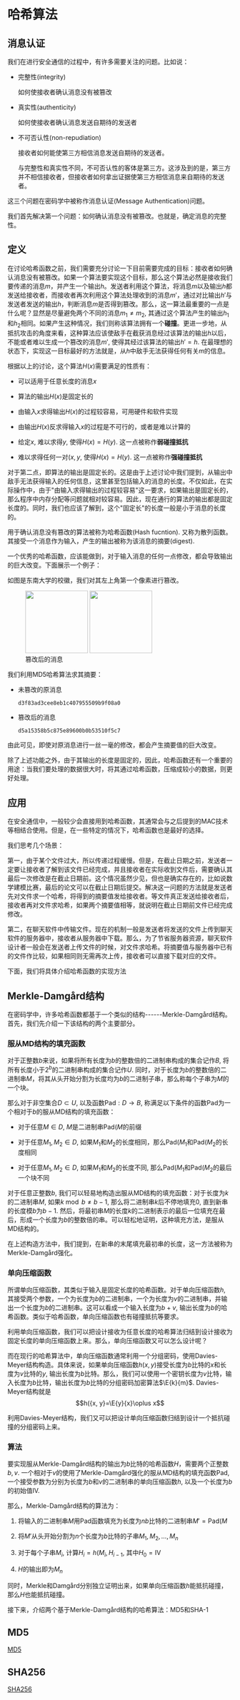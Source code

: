 # 哈希算法

## 消息认证

我们在进行安全通信的过程中，有许多需要关注的问题。比如说：

-   完整性(integrity)

    如何使接收者确认消息没有被篡改

-   真实性(authenticity)

    如何使接收者确认消息发送自期待的发送者

-   不可否认性(non-repudiation)

    接收者如何能使第三方相信消息发送自期待的发送者。

    与完整性和真实性不同，不可否认性的客体是第三方。这涉及到的是，第三方并不相信接收者，但接收者如何拿出证据使第三方相信消息来自期待的发送者。

这三个问题在密码学中被称作消息认证(Message Authentication)问题。

我们首先解决第一个问题：如何确认消息没有被篡改。也就是，确定消息的完整性。

## 定义

在讨论哈希函数之前，我们需要充分讨论一下目前需要完成的目标：接收者如何确认消息没有被篡改。如果一个算法要实现这个目标，那么这个算法必然是接收我们要传递的消息$m$，并产生一个输出$h$。发送者利用这个算法，将消息$m$以及输出$h$都发送给接收者，而接收者再次利用这个算法处理收到的消息$m'$，通过对比输出$h'$与发送者发送的输出$h$，判断消息$m$是否得到篡改。那么，这一算法最重要的一点是什么呢？显然是尽量避免两个不同的消息$m_1\neq m_2$,
其通过这个算法产生的输出$h_1$和$h_2$相同。如果产生这种情况，我们则称该算法拥有一个**碰撞**。更进一步地，从抵抗攻击的角度来看，这种算法应该使敌手在截获消息经过该算法的输出$h$以后，不能或者难以生成一个篡改的消息$m'$,
使得其经过该算法的输出$h'=h$.
在最理想的状态下，实现这一目标最好的方法就是，从$h$中敌手无法获得任何有关$m$的信息。

根据以上的讨论，这个算法$H(x)$需要满足的性质有：

-   可以适用于任意长度的消息$x$

-   算法的输出$H(x)$是固定长的

-   由输入$x$求得输出$H(x)$的过程较容易，可用硬件和软件实现

-   由输出$H(x)$反求得输入$x$的过程是不可行的，或者是难以计算的

-   给定$x$, 难以求得$y$, 使得$H(x)=H(y)$. 这一点被称作**弱碰撞抵抗**

-   难以求得任何一对$({x, y}$, 使得$H(x)=H(y)$.
    这一点被称作**强碰撞抵抗**

对于第二点，即算法的输出是固定长的。这是由于上述讨论中我们提到，从输出中敌手无法获得输入的任何信息，这里甚至包括输入的消息的长度。不仅如此，在实际操作中，由于"由输入求得输出的过程较容易"这一要求，如果输出是固定长的，那么程序中内存分配等问题就相对较容易。因此，现在通行的算法的输出都是固定长度的。同时，我们也应该了解到，这个"固定长"的长度一般是小于消息的长度的。

用于确认消息没有篡改的算法被称为哈希函数(Hash fucntion).
又称为散列函数。其接受一个消息作为输入，产生的输出被称为该消息的摘要(digest).

一个优秀的哈希函数，应该能做到，对于输入消息的任何一点修改，都会导致输出的巨大改变。下面展示一个例子：

如图是东南大学的校徽，我们对其左上角第一个像素进行篡改。

<figure>
<img src="chapters/chapter_5/MD5_unchanged.jpg" style="width:10em" />
<img src="chapters/chapter_5/MD5_changed.jpg" style="width:10em" />
<figcaption>篡改后的消息</figcaption>
</figure>

我们利用MD5哈希算法求其摘要：

-   未篡改的原消息

    `d3f83ad3cee8eb1c407955509b9f08a0`

-   篡改后的消息

    `d5a15358b5c875e89600b0b53510f5c7`

由此可见，即使对原消息进行一丝一毫的修改，都会产生摘要值的巨大改变。

除了上述功能之外，由于其输出的长度是固定的，因此，哈希函数还有一个重要的用途：当我们要处理的数据很大时，将其通过哈希函数，压缩成较小的数据，则更好处理。

## 应用

在安全通信中，一般较少会直接用到哈希函数，其通常会与之后提到的MAC技术等相结合使用。但是，在一些特定的情况下，哈希函数也是最好的选择。

我们思考几个场景：

第一，由于某个文件过大，所以传递过程缓慢。但是，在截止日期之前，发送者一定要让接收者了解到该文件已经完成，并且接收者在实际收到文件后，需要确认其最后一次修改是在截止日期前。这个情况虽然少见，但也是确实存在的，比如说数学建模比赛，最后的论文可以在截止日期后提交。解决这一问题的方法就是发送者先对文件求一个哈希，将得到的摘要值发给接收者。等文件真正发送给接收者后，接收者再对文件求哈希，如果两个摘要值相等，就说明在截止日期前文件已经完成修改。

第二，在聊天软件中传输文件。现在的机制一般是发送者将发送的文件上传到聊天软件的服务器中，接收者从服务器中下载。那么，为了节省服务器资源，聊天软件设计者一般会在发送者上传文件的时候，对文件求哈希。将摘要值与服务器中已有的文件作比较，如果相同则无需再次上传，接收者可以直接下载对应的文件。

下面，我们将具体介绍哈希函数的实现方法

## Merkle-Damgård结构

在密码学中，许多哈希函数都基于一个类似的结构------Merkle-Damgård结构。首先，我们先介绍一下该结构的两个主要部分。

### 服从MD结构的填充函数

对于正整数$b$来说，如果将所有长度为$b$的整数倍的二进制串构成的集合记作$B$,
将所有长度小于$2^b$的二进制串构成的集合记作$U$.
同时，对于长度为$b$的整数倍的二进制串$M$，将其从头开始分割为长度均为$b$的二进制子串，那么称每个子串为$M$的一个块。

那么对于非空集合$D\subset U$, 以及函数$\mathrm{Pad}:D\to B$,
称满足以下条件的函数$\mathrm{Pad}$为一个相对于$b$的服从MD结构的填充函数：

-   对于任意$M\in D$, $M$是二进制串$\mathrm{Pad}({M}$的前缀

-   对于任意$M_1, M_2\in D$,
    如果$M_1$和$M_2$的长度相同，那么$\mathrm{Pad}({M_1}$和$\mathrm{Pad}({M_2}$的长度相同

-   对于任意$M_1, M_2\in D$, 如果$M_1$和$M_2$的长度不同,
    那么$\mathrm{Pad}({M_1}$和$\mathrm{Pad}({M_2}$的最后一个块不同

对于任意正整数$b$,
我们可以轻易地构造出服从MD结构的填充函数：对于长度为$k$的二进制串$M$,
如果$k\bmod b\neq b-1$, 那么将二进制串$k$后不停地填充$0$,
直到新串的长度模$b$为$b-1$.
然后，将最初串$M$的长度$k$的二进制表示的最后一位填充在最后，形成一个长度为$b$的整数倍的串。可以轻松地证明，这种填充方法，是服从MD结构的。

在上述构造方法中，我们提到，在新串的末尾填充最初串的长度，这一方法被称为Merkle-Damgård强化。

### 单向压缩函数

所谓单向压缩函数，其类似于输入是固定长度的哈希函数。对于单向压缩函数$h$,
其接受两个参数，一个为长度为$b$的二进制串，一个为长度为$v$的二进制串，并输出一个长度为$b$的二进制串。这可以看成一个输入长度为$b+v$,
输出长度为$b$的哈希函数。类似于哈希函数，单向压缩函数也有碰撞抵抗等要求。

利用单向压缩函数，我们可以把设计接收为任意长度的哈希算法归结到设计接收为固定长度的单向压缩函数上来。那么，单向压缩函数又可以怎么设计呢？

而在现行的哈希算法中，单向压缩函数通常利用一个分组密码，使用Davies-Meyer结构构造。具体来说，如果单向压缩函数$h(x, y)$接受长度为$b$比特的$x$和长度为$v$比特的$y$,
输出长度为$b$比特。那么，我们可以使用一个密钥长度为$v$比特，输入长度为$b$比特，输出长度为$b$比特的分组密码加密算法$\E{k}{m}$.
Davies-Meyer结构就是 $$h({x, y}=\E{y}{x}\oplus x$$

利用Davies-Meyer结构，我们又可以把设计单向压缩函数归结到设计一个抵抗碰撞的分组密码上来。

### 算法

要实现服从Merkle-Damgård结构的输出为$b$比特的哈希函数$H$，需要两个正整数$b, v$.
一个相对于$v$的使用了Merkle-Damgård强化的服从MD结构的填充函数$\mathrm{Pad}$,
一个接受参数为分别为长度为$b$和$v$的二进制串的单向压缩函数$h$,
以及一个长度为$b$的初始值$\mathrm{IV}$.

那么，Merkle-Damgård结构的算法为：

1.  将输入的二进制串$M$用$\mathrm{Pad}$函数填充为长度为$nb$比特的二进制串$M'=\mathrm{Pad}({M}$

2.  将$M'$从头开始分割为$n$个长度为$b$比特的子串$M_1, M_2, \ldots, M_n$

3.  对于每个子串$M_i$, 计算$H_i=h({M_i, H_{i-1}}$,
    其中$H_0=\mathrm{IV}$

4.  $H$的输出即为$M_n$

同时，Merkle和Damgård分别独立证明出来，如果单向压缩函数$h$能抵抗碰撞，那么$H$也能抵抗碰撞。

接下来，介绍两个基于Merkle-Damgård结构的哈希算法：MD5和SHA-1

## MD5
[MD5](消息摘要/MD5.md)

## SHA256
[SHA256](消息摘要/SHA256.md)